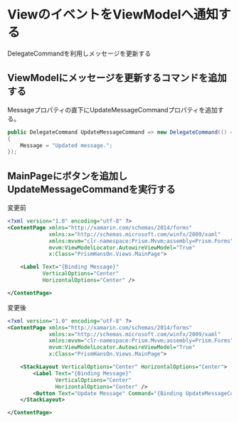 # ViewのイベントをViewModelへ通知する

DelegateCommandを利用しメッセージを更新する  

## ViewModelにメッセージを更新するコマンドを追加する

Messageプロパティの直下にUpdateMessageCommandプロパティを追加する。  

```cs
public DelegateCommand UpdateMessageCommand => new DelegateCommand(() =>
{
    Message = "Updated message.";
});
```

## MainPageにボタンを追加しUpdateMessageCommandを実行する

変更前
```xml
<?xml version="1.0" encoding="utf-8" ?>
<ContentPage xmlns="http://xamarin.com/schemas/2014/forms"
             xmlns:x="http://schemas.microsoft.com/winfx/2009/xaml"
             xmlns:mvvm="clr-namespace:Prism.Mvvm;assembly=Prism.Forms"
             mvvm:ViewModelLocator.AutowireViewModel="True"
             x:Class="PrismHansOn.Views.MainPage">

    <Label Text="{Binding Message}" 
           VerticalOptions="Center" 
           HorizontalOptions="Center" />

</ContentPage>
```

変更後
```xml
<?xml version="1.0" encoding="utf-8" ?>
<ContentPage xmlns="http://xamarin.com/schemas/2014/forms"
             xmlns:x="http://schemas.microsoft.com/winfx/2009/xaml"
             xmlns:mvvm="clr-namespace:Prism.Mvvm;assembly=Prism.Forms"
             mvvm:ViewModelLocator.AutowireViewModel="True"
             x:Class="PrismHansOn.Views.MainPage">

    <StackLayout VerticalOptions="Center" HorizontalOptions="Center">
        <Label Text="{Binding Message}" 
               VerticalOptions="Center" 
               HorizontalOptions="Center" />
        <Button Text="Update Message" Command="{Binding UpdateMessageCommand}"/>
    </StackLayout>

</ContentPage>
```